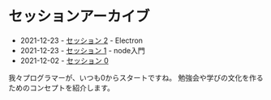 # セッションアーカイブ

* 2021-12-23 - [セッション 2](./sessions/2022-01-20/index.md) - Electron
* 2021-12-23 - [セッション 1](./sessions/2022-01-13/index.md) - node入門
* 2021-12-02 - [セッション 0](./sessions/2021-12-02/index.md)


我々プログラマーが、いつも0からスタートですね。
勉強会や学びの文化を作るためのコンセプトを紹介します。 